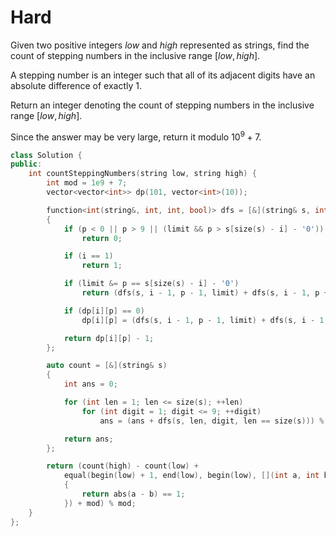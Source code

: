 # Hard

Given two positive integers $low$ and $high$ represented as strings, find the count of stepping numbers in the inclusive range $[low, high]$.

A stepping number is an integer such that all of its adjacent digits have an absolute difference of exactly $1$.

Return an integer denoting the count of stepping numbers in the inclusive range $[low, high]$.

Since the answer may be very large, return it modulo $10^9 + 7$.

```cpp
class Solution {
public:
    int countSteppingNumbers(string low, string high) {
        int mod = 1e9 + 7;
        vector<vector<int>> dp(101, vector<int>(10));

        function<int(string&, int, int, bool)> dfs = [&](string& s, int i, int p, bool limit)
        {
            if (p < 0 || p > 9 || (limit && p > s[size(s) - i] - '0'))
                return 0;

            if (i == 1)
                return 1;

            if (limit &= p == s[size(s) - i] - '0')
                return (dfs(s, i - 1, p - 1, limit) + dfs(s, i - 1, p + 1, limit)) % mod;

            if (dp[i][p] == 0)
                dp[i][p] = (dfs(s, i - 1, p - 1, limit) + dfs(s, i - 1, p + 1, limit) + 1) % mod;

            return dp[i][p] - 1;
        };

        auto count = [&](string& s)
        {
            int ans = 0;

            for (int len = 1; len <= size(s); ++len)
                for (int digit = 1; digit <= 9; ++digit)
                    ans = (ans + dfs(s, len, digit, len == size(s))) % mod;

            return ans;
        };

        return (count(high) - count(low) + 
            equal(begin(low) + 1, end(low), begin(low), [](int a, int b)
            {
                return abs(a - b) == 1;
            }) + mod) % mod;
    }
};
```
